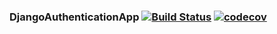 ### DjangoAuthenticationApp [![Build Status](https://travis-ci.org/CryceTruly/djangoauthenticationapp.svg?branch=project-set-up)](https://travis-ci.org/CryceTruly/djangoauthenticationapp) [![codecov](https://codecov.io/gh/CryceTruly/djangoauthenticationapp/branch/project-set-up/graph/badge.svg)](https://codecov.io/gh/CryceTruly/djangoauthenticationapp)